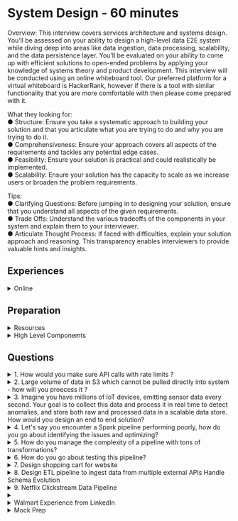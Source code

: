 # System Design - 60 minutes

Overview: This interview covers services architecture
and systems design. You’ll be assessed on your ability to
design a high-level data E2E system while diving deep
into areas like data ingestion, data processing, scalability,
and the data persistence layer. You’ll be evaluated on
your ability to come up with efficient solutions to
open-ended problems by applying your knowledge of
systems theory and product development. This interview
will be conducted using an online whiteboard tool. Our
preferred platform for a virtual whiteboard is HackerRank,
however if there is a tool with similar functionality that you are more comfortable with then please
come prepared with it.

What they looking for:\
● Structure: Ensure you take a systematic approach to building your solution and that you
articulate what you are trying to do and why you are trying to do it.\
● Comprehensiveness: Ensure your approach covers all aspects of the requirements and
tackles any potential edge cases.\
● Feasibility: Ensure your solution is practical and could realistically be implemented.\
● Scalability: Ensure your solution has the capacity to scale as we increase users or
broaden the problem requirements.

Tips:\
● Clarifying Questions: Before jumping in to designing your solution, ensure that you
understand all aspects of the given requirements.\
● Trade Offs: Understand the various tradeoffs of the components in your system and
explain them to your interviewer.\
● Articulate Thought Process: If faced with difficulties, explain your solution approach and
reasoning. This transparency enables interviewers to provide valuable hints and insights.



## Experiences

<details>
<summary> Online </summary>

- You have to track user metrics - how will you develop solution for it - real time vs batch discussion 
Prev Project discussions - data modelling - data collection - transformation - where we will write them? what metrics on real time what batch ? what frequency? - dashboard refresh - frequency 
streaming focussed than batch(Manish Kumar Youtube)

(Blind)
- For system design interview. Question was something like hosting a service then backend db design for services and analytics design for data getting logged.
- Business round was more like business use case specific if there is drop in sales. How will you figure out? What data sources to look for ? Then what will be steps.
- Managerial round was on day to day activities. What’s the architecture? How do you handle conflicts? What were initiatives? What mistakes you made? What did you learn from those?

</details>


## Preparation 

<details>
    <summary>  Resources  </summary>

1. [System Design for Data]([https://www.youtube.com/watch?v=OWeQ_gCNe4k) 
2. System design Interview by Alex - Book
3. Design Data Intensive Application - Book
4. Youtube Videos - Arpit Bhayani, Gaurav Sen 
5. [Medium (Read) - Streamimg Data Pipeline](https://medium.com/@seancoyne/data-engineering-practice-system-design-question-and-solution-streaming-ad32562ba954)


### Videos 
1. [Building a data platform with open source: A $1M+ cost-saving journey](https://www.youtube.com/watch?v=WdQ1hlK57Ys)
</details>


<details>
    <summary>  High Level Componemts </summary>


Let's say you have to Design an e-commerce platfrom related to data side

- Clarify what you are trying to make 
    - What does e-commerce means ? Nykaa, Amazon, something else?
    - Are you asking to build transactional or analytical system?
    ### Output Data
    - Understand the metric in detail? 
    - Who will be the end consumer of this data? 
        - Data Sci, SWE, Dashboard, ML team in modelling
        - talk about CAP theorem 
            - Top 10 songs - availability is imp
            - Financial - consistency is the key
    - Refresh Frequency? Daily? hourly?
    - Query Pattern ? - One big table? Snowflake or Star Schema?
    - Data Rentention ?
    ### Input Data 
    - Existing systems or services which I should be aware of ?
    - Where is the data coming from? 
    - What is the scale of data, what is anticipated scale in upcoming 6 months or a year? 
        - cluster config 
    - What is the type of data? - Structured, unstructured, semi-structured?
    ### Transformations 
    - Business Rules 
    - Most important feature which I should start with ?

<h4> Back of envelope estimations </h4>

- Scale 
    - Power of 2 
        - 1 Kb 
        - 1 Mb 
        - 1 GB
        - 1 TB
        - 1 PB

- Latency - Microservices 
    - sending data over networks - compression(Json/Protobuff) - encoding (DDIA book)
    - Compression 
    - Multi region copy latency will matter

- Availability 
    - Pipeline criticality - no downtime - 99%
    - Pipeline Uptime
    - Tier 1, Tier 2, Tier 3 - Exception, ROllback implementation 

- Calculate storage requirements 
    - Total Data volume on a daily basis if you can tell
    - no of total users 
    - DAU or MAU 
    - Always round off the number to nearest 100
    - Daily 200 GB for 1 year = 200 * 400 = 8 * 10^4 = 80000 GB = 80 TB Data 
    - How much time you want to keep the data ? Purge? cold system? 
    - no. of seconds in a day ?

<h4> High Level Design - Draw.io </h4>

- Test Cases (CICD)
    
- Input 
    - Data Format
    - Frequency 
    - Schema Evolution (API data specially)
    - PII data or normal data (Governance/Encryption)

- Business Use Case
    - Metrics to track - promotional activity - inventory ? shelf? 
    - How freq will you track ? Batch or real time? 
    - SLA (how much time will you take - 4 hours- rollback)

- Output
    - Target System 
    - Data Retention 
    - Refresh Frequency 
    - Historical Data  

**Summary**
1. Real Time Analytics 
2. Historical Analysis 
3. Scalability (Data + Processing)
4. Flexible data model

<h4> Building a solution </h4>

Incoming Data Sources 
1. API 
2. DB (SQL/ No SQL)
3. Files

- There can be a system that can pick from API and put into KAFKA or can also put directly from API to KAFKA in real time. 
- 6 hour sync in DB -> S3(Raw Layer) -> How will you pull data into S3? what will be Partitioning strategy? 
- Processing Layer -> (Medallion Architecture)
    - Metrics 1 - Near Real time (FLINK/ Spark Streaming) -> will go to Kafka -> UI (superset) or Dashboard
    - Metric 2 - incremental data (hourly or daily folder) after 6 hour sync -> Snowflake DWH (transient or permanent table / view materialised or normal) or go back to No SQL 
    - Business Usecase 
    - Data Modelling is done one time - Fact and dimension writing - distinct values in dimension - snapshot 
 
1. Why Kafka ?
2. Why SQL, No SQL?
3. Ingestion Layer - Pull Data 
4. Scheduling - Cron/ Airflow 
5. CI/CD (Gitlab/ Code coverage/ Test Cases/ Roll Back)
6. Exception Handling (on whole system, Trade off, Fault Tolerance, roll back )


### Drill Down 
1. API 
- Microservices 
- Event Driven Architecture 
- Pull/ Push Mechanisam 
- Authentication (JWT, SAML)
- Design Pattern -> LLD
- LLD (object , class interaction) how will you pull data from API or Files?
- Async Programming (very infreq, multi processing, multi threading)

2. Database (Most Focus)
- SQL, No SQL
- DB Internals 
- Volume Challenges (if volume is increasing day by day where to keep data DB or DWH)
- Optimization - Query and DB 
- Indexing/ Sharding/ Caching/ Materialized view - which column and what indexing
- ACID 
- CAP Theorem
- Constraints/ Normalization/ Denormalization
- Leader Follower Architecture 
- Connection Pull 

3. File Type 
- Parquet/ORC/CSV - which you have used why? what optimizations?
- structured vs unstructured( how will you process, schema evolution)
- Hudi, Iceberg, Delta Table 

4. S3 (80 TB per year - where should we keep? Business - how much do they need?)
- Cost Analysis 
    - Amazon - starting orders in cache - earlier year they keep in different layer 
    - Logs - Purge because volume is too much - 6 months - machine generated 
- DataLake vs Delta Lake 
- Data at Rest Encryption 
- Partitioning (File and DB)

5. Kafka 
- Backpressure 
- offset management ( where it is stored, how, how can we bring it back)
- Broker/ Producer/ Consumer 
- Kafka Connect 
- Topic and its management(why, when replication)
- Auto Commit and Linger Time 
- Exactly once record process( Failure overcome, so that it is dropped, how kafka manages this? there should be no duplication, how will you resolve this?)
- Failure Overcome 
- Replication 

6. Spark Streaming 
If you will you use Kafka , you need streaming, either you use Microservice Architecture or Flink 
- Flink vs Spark Streaming 
    - Late Data Arrival
    - Sliding window 
    - Checkpointing
    - commits
    - stateful vs stateless
    - event time - one semantics at the time of generation - when data arrived or producer system generated data and why, fault tolerance
    - Fault Tolerance  Question: You have Kafka with retention of 6 hour for logs - Failure of Spark Streaming, retention is over- now how will you ensure logs are there? will you increase retention? - linked in post suggested 3 days - but kafka cluster will be full
    - Performance optimization 
    
7. Processing layer (Not much focus here)
- Dimensional Modelling 
- Lakehouse Architecture 


8. Spark 
- on which platform will you run this ?
- data transformation
- all questions


9. Medallion Architecture
- GOLD Layer 
    - PII data (RBAC Permission) row level and column level 
    - How will you put encryption - UDF in spark - Encryption logic - how to decrypt 
    - Unity Catalog( Databricks)
    

Dimension Modelling 
- ER diagram Practice 
- Fact and Dimension Table 
- Ecommerce (user, sales, inventory)
- Ride sharing App 
- Finance Domain (credit card details) 
- Health Domain 

10. Scheduling/ Orchestration 
- Airflow 
- Internal Working 
- Type of executor 
- DAG/ TASK
- operators/ Sensor
- Custom operator 
- Xcom
- Backfill 
- Pools
- Automation/ Microservices

11. Docker & Kubernetes 


Not Required
- Login management 
- CDN 
- Tokenisation 
- Maps 
- Ride Sharing on Data Side not on Application Side 

</details>


## Questions 

<details>
<summary> 1. How would you make sure API calls with rate limits ? </summary>

</details>

<details>
<summary>2. Large volume of data in S3 which cannot be pulled directly into system - how will you proecess it ? </summary>

</details>


<details>
<summary> 3. Imagine you have millions of IoT devices, emitting sensor data every second. Your goal is to collect this data and process it in real time to detect anomalies, and store both raw and processed data in a scalable data store. How would you design an end to end solution? </summary>

Questions that can be asked [5min - 10 min]

1. Main goal anomaly detection or other analytics needs (predictive maintenance, user behaviour analyis?)
2. Is data structured, semi-structured or unstructured?
3. Data comes in at constant rate or are there spikes in data ? 
4. Need to implement data encryption at rest or in transit?
5. Are there any specific compliance or regulatory requirements for storing sensor data, such as GDPR, HIPPA ?
6. How many devices do you expect initially, how quickly will that number grow? 

</details> <!-- Question 3. -->

<details>
<summary> 4. Let's say you encounter a Spark pipeline performing poorly, how do you go about identifying the issues and optimizing?</summary>

- Step 1: Understand the Symptoms
    Start by identifying the exact issue:
    1. Is the job slow overall or just certain stages?
    2. Is it failing or just taking too long?
    3. Is it CPU-bound, memory-bound, or I/O-bound?

    You can use:
    1. Spark UI (local or in your cluster manager like YARN/EMR/Databricks)
    2. Logs (driver and executor logs)
    3. Metrics dashboards (e.g., Ganglia, CloudWatch, Prometheus)

- Step 2: Profile the Spark Job
    Inspect the Spark UI:
    1. Stages & Tasks: Look for skewed stages, long-running tasks, or failed ones.
    2. Shuffle & Spill: Excessive shuffle and disk spill are red flags.
    3. Job DAG: Check if it's too complex or has unnecessary stages.
    4. Task Distribution: Are all cores utilized? Are some executors idle?

- Step 3: Review the Code and Transformations
    Look for:
    1. Wide transformations like groupBy, join, distinct, repartition — these trigger shuffles.
    2. UDFs — especially Python UDFs in PySpark — which are black-boxes to Spark.
    3. Collect or broadcast misuse.
    4. Unnecessary caching or missing persistence.

- Step 4: Check Data Issues
    1. Data Skew: One or a few keys have too much data (e.g., one country has 90% of rows). Fix via:
    - Salting the key
    - Aggregating before joining
    2. Small files: Can lead to too many tasks. Coalesce or compact beforehand.
    3. Data size: Check partition sizes — aim for 100–200MB per partition.

- Step 5: Tune Spark Configurations
    1. Memory Usage:
    - By default split, execution (for computation) and storage (for caching data)
    - Increase executor memory or storage fraction `(spark.executor.memory, spark.memory.storageFraction)`
    - Also, check spark.executor.memory to set the memory per executor—make sure it fits within your cluster’s node capacity.
    2. Parallelism:
        - Set `spark.sql.shuffle.partitions` appropriately (not default 200 for big data) based on your data size and cluster resources.
        - Tune `spark.default.parallelism`
        - 2-4 tasks per CPU core
        - How many cores are available in your cluster?
    3. Executor and Driver Settings: 
        - Set spark.executor.cores and spark.executor.instances to control how many executors run and how many cores each uses.
        For example, if a node has 16 cores, you might set 5 cores per executor to leave room for OS and other processes.
        - The driver (spark.driver.memory) also needs enough memory, especially for collecting results or running heavy operations.
    3. Garbage Collection: Long GC pauses can kill performance.
    4. Broadcast joins:
    If one side of a join is small (<10MB), enable broadcast joins
    Manually broadcast if Spark doesn’t auto-detect

Step 6: Infrastructure Considerations
Are your executors under-provisioned?
Is auto-scaling working effectively?
Are disk or network IO bottlenecks showing up in metrics?

- Step 7: Iterate & Test
    - After each change, re-run and compare:
        1. Job duration
        2. Shuffle size
        3. Stage/task run times
        4. Executor utilization

</details> <!-- Question 4. -->

<details>
<summary> 5. How do you manage the complexity of a pipeline with tons of transformations? </summary>
</details> <!-- Question 5. -->

<details>
<summary> 6. How do you go about testing this pipeline? </summary>
</details> <!-- Question 6. -->


<details>
<summary> 7. Design shopping cart for website </summary>

1. What is the user count ? 500 K 
2. Active user count ? 100K
    - system needs to be scalable 
3. Traffic spikes in the year or month? 
4. Stateless or stateful (state is maintained on refresh) - cart should be stateful 
5. Region (US, Europe, APAC) for data governance 
6. On prem, on cloud 

### Design 
 
- Load balancer for spikes 
- AutoScaling for compute 

- caching mechanism 
    1. Redis caching, a database with large cache, super performant 
        - Cons manage an extra component and cost
- VPC router - will route to the right region 

Data Pipeline for 
1. Data Source 
2. Batch or Live 
3. Frequency ? 
4. Data Size 
   - 450 GB /month 
5. Already have an system in place? you need to move to cloud from spark
6. Data customers? 
    - BI users
    - DS (ML model)
    - Operational User 

Design 
1. Landing Area - S3 - all data comes here
2. Spark based processing system in AWS? 
3. Store in S3 again 
4. Snowflake - serverless for SQL part 
5. Notebooks for ML people 
6. Orchestration - Airflow 

</details>  <!-- Question 7. -->

<details>
<summary> 8. Design ETL pipeline to ingest data from multiple external APIs 
Handle Schema Evolution </summary>

Airflow @daily vs @once triggered 
Slow sql to optimize
failure handling, retry logic , partitioning 
how will you handle large file in GBs
asked to find top 10 user by event frequency - constraint was optimized for memory
what if streaming data type change mid way
generator functions 

System Design 
Real time Data Pipeline for click stream events 
Ensure fault toleranc 
where deduplication logic 
store 1 billion records 
z ordering 

Behaviour 
- You take full ownership of failing project 
- What do you if deadline is missed because of your code 

</details>

<details>
<summary> 9. Netflix Clickstream Data Pipeline</summary>

[Design Data pipeline for Netflix metrics monitoring for click stream or playback data](https://www.youtube.com/watch?v=53tcAZ6Qda8)

### Product Metrics

#### Questions 
1. What metrics are you looking for? You have to define
    - User engagement from click stream 
        - User churn - if they are not visiting, what is their interest
        - Path Analysis - navigation path customer is taking 
          - set a target that they will click on the promotion 
          - what is blocking them? is it too long mey be 7-8 clicks?
        - Behavior Profiling - 
    - Playback
        - trending series
        - when they click on pause? because most people binge watch if it is interesting 
        - time it take for a user to watch 1 hour show may be they are taking 3 hours, can use this for recommendation
2. Keep the solution Generic - do you want to use some specific technologies?

### Pipeline Design 

1. Data Capture 
2. Streaming/Batch 
3. Processing 
4. Storage 
5. Analytics

6. Metrics 
   - Number of subscribers = 200M 
   - 50% Active Daily = 100 M
   - 1 day = 100k seconds
   - 1 day = 100M/100k = 1000 users/sec , cannot assume for every sec 
   - 80% traffic-20 of time rule = 100M users/20K sec = 5000 users/sec
   - user generate 10 events per sec = 50K events per sec - this can be more than this when a popular series come in - traffic spikes 

- Geographical distribution is something we should take into account for Netflix's scale -> Cloud front distribution

- Push and pull models 
    - Push - agents running on server - quickly overwelhm your infra - you don't have to pull
    - Pull - You decide when you want to poll for more data, your insights might be lost sometimes if you are polling late - timing is critical for some promotions

- API Gateway - where servers can push data to 
- Lambda -> you can collect and preprocess data 
- Kakfa -> has buffer, if consumer is not online it can pick up - can store data for max 7 days
- Spark -> distributed computing platform - spark streaming module which can plug into Kafka to extract data - works in microbatches not sub sec latency 
- Flink -> real time distributed computing platform - milli second latency
- DataLake Why? 
    - Store in ObjectStore 
    - Raw Layer 
    - Processed 
    - Need data stored over time - for analytics 
    - in S3 you can run queries directly using Athena, straightway 
    - After Flink you can put in NO SQL DB like Dyanamo DB - no schema - fast read/writes 
    - If you use Relational DB for storing it will be the bottleneck - pipeline will be as fast as DB 

1. What is the difference between row based file format & columnar file format? And why columnar-based file formats such as parquet or orc are favoured for analytics?
    - Row-Based File Formats store data in a sequential, row-by-row manner. Think of it like a spreadsheet where each row represents a complete record, and all the values for that record (across all columns) are stored together. Examples include CSV, JSON, and traditional relational database storage formats. When you read data from a row-based format, you typically access all the columns for a given row at once, even if you only need a subset of the data.

    - Columnar File Formats, on the other hand, store data by column rather than by row. Each column's data is stored together, separate from the other columns. Formats like Apache Parquet and ORC (Optimized Row Columnar). When you read from a columnar format, you can efficiently access just the specific columns you need without loading the entire dataset into memory.

    - Key Differences
        1. `Storage Organization`: Row-based formats keep all data for a single record together, while columnar formats group data by column, allowing for more efficient access to specific fields across many records.
        2. `Read Efficiency`: In row-based formats, querying a single column often means scanning through entire rows, loading unnecessary data. Columnar formats let you read only the columns you're interested in, which is much faster for analytical queries.
        3. `Compression`: Columnar formats often achieve better compression because data within a `single column tends to be more similar (e.g., a column of dates or numbers)` compared to `mixed data types in a row`. This reduces storage size and speeds up data transfer.
        4. `Write Performance`: `Row-based formats are generally better for write-heavy workloads` (like transactional systems) because `appending a new record is straightforward`. Columnar formats can be `slower for writes since data needs to be organized by column`.
    
    - Why Columnar Formats Like Parquet and ORC Are Favored for Analytics
        which often involve aggregating or analyzing specific columns across large datasets (think data warehouses or big data processing). Here's why they shine in this context:

        1. Selective Column Access: target only a subset of columns (e.g., summing sales figures or filtering by date). Columnar formats allow systems to read just the relevant columns, skipping irrelevant data, which drastically reduces I/O and speeds up query execution.
        2. Better Compression and Encoding: Since columnar data is more homogeneous, it compresses better using techniques like run-length encoding or dictionary encoding. For example, Parquet and ORC can store repeated values efficiently, saving space and improving read performance.
        3. Partitioning and Predicate Pushdown: Formats like Parquet support metadata and partitioning, enabling query engines (like Apache Spark or Hive) to skip entire chunks of data that don't match query conditions. This means less data is scanned, further boosting performance.
        4. Scalability for Big Data: In distributed systems, columnar formats work well with parallel processing frameworks. They allow tasks to be split by column or data block, making it easier to handle massive datasets efficiently.
       
        In contrast, `row-based formats are more suited for transactional systems (OLTP) where entire records are frequently inserted, updated, or retrieved as a whole`.

2. Different compression techniques such as snappy, biz2 and LZO. And which one to choose?
    Compression techniques are used to reduce the size of data, which helps save storage space and can speed up data transfer or processing, especially in big data environments. Each method has trade-offs in terms of `compression ratio (how much it reduces size)`, `speed of compression/decompression`, and `computational overhead`.
    1. Snappy:
        - Snappy is a compression library developed by Google, designed for high-speed compression and decompression with a `focus on low latency`. It `prioritizes speed `over achieving the smallest possible file size.
        - Compression Ratio: Moderate. It doesn't compress data as tightly as some other algorithms, but it still reduces size significantly for many data types.
        - Speed: Very fast for both compression and decompression, making it ideal for real-time or near-real-time applications.
        - Use Case: Often used in big data frameworks like Apache Hadoop, Spark, and Kafka, where quick compression/decompression is critical during data processing or streaming.
        - CPU Usage: Relatively low, as it avoids complex algorithms to maintain speed.`
    2. Bzip2:
        Bzip2 is a compression algorithm that uses the Burrows-Wheeler transform and Huffman coding to achieve high compression ratios. It’s `more focused on minimizing file size` than on speed.
        - Compression Ratio: High. It typically produces smaller files compared to Snappy or LZO, especially for text-heavy data.
        - Speed: Slower for both compression and decompression compared to Snappy or LZO. 
        - Use Case: Suitable for scenarios where storage space is a primary concern and speed is less critical, such as archiving data or compressing files for long-term storage.
        - CPU Usage: Higher than Snappy or LZO due to its complex algorithm, which can be a bottleneck in resource-constrained environments.
    3. LZO (Lempel-Ziv-Oberhumer):
        - LZO is a lightweight compression algorithm focused on speed, similar to Snappy, but with a slightly different balance between compression ratio and performance.
        - Compression Ratio: Moderate, often comparable to Snappy, though it can vary depending on the data type. It’s generally not as tight as Bzip2.
        - Speed: Very fast decompression, often faster than Snappy, but compression speed can be slightly slower than Snappy in some cases.
        - Use Case: Commonly used in real-time systems or embedded environments `where decompression speed is critical`, such as in file systems (e.g., SquashFS) or data transfer protocols.
        - CPU Usage: Low to moderate, designed to be lightweight and efficient even on less powerful hardware.
        
        Which One to Choose?
        - Choose Snappy if you’re working in a big data or analytics environment (e.g., with Hadoop, Spark, or Kafka) where speed is critical, and you’re dealing with frequent read/write operations. Snappy is often the default choice for columnar file formats like Parquet or ORC in these systems because it balances speed and compression well for intermediate data processing. It’s ideal when you need low latency and can afford slightly larger file sizes.
        - Choose Bzip2 if your `primary goal is to minimize storage space` and you’re not constrained by time or CPU resources. 
        - Choose LZO if you need extremely fast decompression and are working in a system where read performance is more important than write performance.
    
    - Additional Considerations
        1. Data Type: The effectiveness of each algorithm can depend on the nature of your data. For example, Bzip2 excels with text data due to its ability to exploit patterns, while Snappy and LZO are more general-purpose.
        2. Framework Compatibility: If you’re using tools like Apache Spark or Hadoop, check their default or recommended compression codecs. Snappy is widely supported and often the default in these ecosystems for a reason.
        3. Splittability: In distributed systems, ensure the compression method supports splitting compressed files for parallel processing. Snappy and LZO are typically splittable when used with formats like Parquet, while Bzip2 is splittable by design but slower, which might negate the benefit.

</details>

<details>
<summary> </summary>

- Videos Watched  
   1. https://www.youtube.com/watch?v=NZ_-2RB-NU0
   2. https://www.youtube.com/watch?v=w8xWTIFU4C8 (Some parts were misleading)
   3. https://www.youtube.com/watch?v=wUZFNemJVho


1. Ingestion 
- Analytics Service (Managed service like Amplitude or Posthog)
    - time series log of page views or user data  - appended to historical data 
    - cloud based - cannot directly connect with our inhouse services like Queue 
- Database 
    - point in time data for state of our application - can be changes 
    - Batch Job - pulls from DB, transform it and put into our Storage Layer 
2. Transformation 
    - ETL is the batch job 
    - if huge data in DB -> batch job might take lot of time -> scale horizontally -> use spark (distributed processing engine)-> deploys work to multiple clusters
    - remember batch pipeline will run run multiple times - everyday 
    ### Batch Ingestion Strategies 
    1. Full Database Load with Timestamping

        Load the entire database into the data lake on a regular schedule, such as daily, and tagging each load with a timestamp. This approach ensures that you maintain a complete historical record of the data at different points in time.

    - Advantages: It allows for historical analysis since every state of the database is preserved. If you need to analyze trends or changes over time, this method provides all the necessary data snapshots.
    - Disadvantages: The major downside is redundancy. You're storing unchanged data repeatedly, which increases storage costs and puts a heavy load on the ETL (Extract, Transform, Load) pipeline due to processing the full dataset each time.
    - Best Use Case: historical data integrity is critical, and storage costs or processing times are not primary concerns, such as in `regulatory compliance or long-term trend analysis`.
    2. Full Database Reload with Overwrite
        
        In this approach, you drop the existing table in the data lake and reload the entire current state of the database each time the batch job runs. Data lake always reflects the latest snapshot of the database without retaining historical data.

    - Advantages: It minimizes storage costs, The data lake remains a mirror of the current database state, which can be simpler to manage.
    - Disadvantages: You lose historical data, Additionally, the ETL pipeline still processes the entire dataset each time, leading to high processing overhead.
    - Best Use Case: where only the current state matters, and historical data is irrelevant or stored elsewhere, such as in operational reporting systems focused on real-time data.
    3. Incremental Load with Updated-At Tracking

        Loading only the data that has changed since the last batch job, typically by tracking an "updated_at" field in the database. Only records updated within a specific time frame (e.g., the last day or two) are ingested into the data lake, using an upsert operation (update if exists, insert if new).

    - Advantages: It significantly reduces the amount of data processed by the ETL pipeline, improving speed and reducing costs. This method is more efficient for large datasets where only a small portion changes frequently.
    - Disadvantages: It introduces complexity in ensuring data consistency. If the "updated_at" field isn't maintained correctly (e.g., due to manual edits), the data lake and database can become out of sync. Additionally, job failures might result in missing data for certain time periods.
    - Best Use Case: systems with frequent updates where efficiency is key, and the database schema supports reliable timestamp tracking, such as in transactional systems with regular data modifications.

    4. Incremental Load with Ingestion Tracking
    
        Building on the incremental load, this method adds an "ingested_at" field alongside "updated_at" to track when data was last ingested into the data lake. Data is only ingested if it was updated after the last ingestion, ensuring no gaps in data due to job failures, as on job failure we will not update the ingestion time.

    - Advantages: This approach mitigates the risk of data gaps caused by job failures by providing a clear record of ingestion times. It enhances the reliability of incremental loads.
    - Disadvantages: It still faces challenges with manual data changes that don't update timestamps correctly. It also requires transactional integrity to ensure the "ingested_at" field is only updated when data is successfully ingested, adding complexity to the ETL process.
    - Best Use Case: Ideal for mission-critical systems where data completeness is essential, and job reliability might be a concern, such as in financial or customer data warehousing.
    
    Implementation Considerations
    To implement these batch pipeline strategies effectively, consider the following tools and practices along with some additional recommendations:

    - ETL Frameworks: Use distributed processing frameworks like Apache Spark to handle large-scale data ingestion and transformation. Spark can parallelize tasks across multiple nodes, significantly reducing processing time for full or incremental loads.
    - Scheduling and Orchestration: Employ tools like Apache Airflow to schedule and monitor batch jobs. Airflow allows you to define dependencies between tasks (e.g., ensuring ingestion completes before transformation) and provides visibility into job success or failure.
    - Data Lake Storage: Opt for scalable storage solutions like AWS S3 or Hadoop Distributed File System (HDFS) for your data lake. These systems are optimized for storing vast amounts of unstructured data and integrate well with processing frameworks like Spark.
    - Latency and Scalability: Address latency concerns by scaling horizontally with Spark clusters. `For incremental strategies, ensure your database indexing supports quick queries on "updated_at" or "ingested_at" fields to minimize extraction time`.
    - Error Handling and Monitoring: Implement robust error handling in your ETL pipelines to manage job failures, especially for incremental loads with ingestion tracking. Use transactions to ensure data consistency, and set up alerts in Airflow for failed jobs.
    ### Writing to a Queue 
    - Writing data to a queue facilitates real-time or near-real-time data ingestion into a data lake, bypassing the delays of batch processing.
    - Within your application, whenever data is written to the database, simultaneously write the same data or a relevant event to a queue.
    - The queue acts as a buffer between data sources (like databases or third-party services) and the data lake, allowing for asynchronous processing and reducing direct load on source systems.
    - Analytics Service -> webhook handler(API) -> Queue -> Flink (process data from a queue) -> Data Lake
    - Handling Third-Party Services: For external sources like cloud-based analytics services (e.g., Amplitude), use webhooks to bridge the gap. Set up an HTTP server to receive data from the service and write it to the queue.
    - Alternatively, use a cloud-based queue (e.g., Amazon Kinesis Data Streams) that the Analytics service can directly access, eliminating the need for a middleman.
    - Ensure the queue system is reliable and can handle high throughput to avoid data loss or bottlenecks. If using a cloud-based queue, verify security and access controls. Dual-writing to the queue and database requires transactional consistency to prevent discrepancies.
3. Storage Layer for DS 
    - HDFS, S3
4. Snowflake is a cloud-based data warehouse solution that integrates data storage (data    lake) and distributed processing capabilities.
    - Snowflake can connect directly to queues (e.g., cloud-based queues) and ingest data without additional middleware.   
    - Many analytics services have built-in integrations with Snowflake, allowing direct data writes to the Snowflake instance, eliminates the need for queues or webhook handlers for external data sources.
    - Snowflake internally incorporates concepts similar to traditional tools (e.g., distributed processing, data lake storage), providing a managed version of these 
    functionalities.
    - Using Snowflake may involve trade-offs such as vendor lock-in and costs associated with a SaaS solution. 


| **Aspect**                  | **Apache Kafka**                                                                 | **Traditional Messaging Queues (e.g., RabbitMQ, SQS)**                          |
|-----------------------------|---------------------------------------------------------------------------------|--------------------------------------------------------------------------------|
| **Data Persistence**        | Stores data as logs in topics for a set retention period; supports replay.      | Messages are transient, often deleted after consumption; limited replay.       |
| **Consumption Pattern**       | Pub-sub model; where producers publish messages to topics, and multiple consumers or consumer groups can subscribe to those topics. One message can be accessed by many consumers - useful where multiple systems analyze the same data.   | Point-to-point or limited pub-sub; typically one consumer per message, with message often removed after delivery.        |
| **Message Routing** | Kafka is organised into mutiple queues each queue can have topics and partitions. Producer decides which queue the data goes to; Less overhead on Kafka cluster, hence high throughput;    | Uses Exchange which take in all messages and route them to queues, it can also route one msg to mutiple queues to replicate fan out.  |
| **Scalability/Throughput**  | Handles millions of messages/sec; partitions for distributed processing.        | Scalable but optimized for lower-latency, smaller-scale message passing.        |
| **Use in Data Warehousing** | Ideal for streaming ingestion into data lakes; supports real-time pipelines.    | Better for task queuing or event notifications; less suited for core pipelines. |
| **Durability/Fault Tolerance** | High durability with data replication across brokers; robust recovery.         | Durable with acknowledgments, but less focus on long-term data retention.      |
| **Complexity/Management**   | More complex; requires distributed cluster setup (brokers, ZooKeeper).          | Simpler for small-scale use; less overhead for basic message passing.           |
| **Acknowledment**   | Has offset; Kafka logs an offset of how many messages a consumer has; whenever a consumer needs more data it reads from that offset from the queue, when it is done it commits the offset back to let Kafka know that it successfully processed that data; great with batches of data with small events. Note: Kafka doesn't "send" messages actively to consumers; instead, consumers pull messages from topics at their own pace. |  Has ACK - sent ACK to Queue - send data to another consumer if ACK is not received   - good for long running tasks that need ACK|



Non-Functional 
1. Low Latency loading 
2. Handle Scale of data 

</details >

<details> 
<summary> Walmart Experience from LinkedIn </summary> 

1. Round 1: SQL
    - Write a query to find users who placed orders in 3 consecutive months.
    ```sql 
    WITH cust_month AS (
    SELECT 
        consumer_id, 
        EXTRACT('month' FROM order_date) AS month_ordered_in, -- extract from keyword
        EXTRACT('year' FROM order_date) AS year_ordered_in -- year is also imp 
    FROM orders 
    GROUP BY consumer_id, EXTRACT('month' FROM order_date), EXTRACT('year' FROM order_date)
    ),
    month_sequence AS (
        SELECT 
            consumer_id,
            month_ordered_in,
            year_ordered_in,
            LEAD(month_ordered_in, 1) OVER (PARTITION BY consumer_id ORDER BY year_ordered_in, month_ordered_in) AS next_month, -- order by both month and year 
            LEAD(year_ordered_in, 1) OVER (PARTITION BY consumer_id ORDER BY year_ordered_in, month_ordered_in) AS next_year, -- lead syntax
            LEAD(month_ordered_in, 2) OVER (PARTITION BY consumer_id ORDER BY year_ordered_in, month_ordered_in) AS next_next_month,
            LEAD(year_ordered_in, 2) OVER (PARTITION BY consumer_id ORDER BY year_ordered_in, month_ordered_in) AS next_next_year
        FROM cust_month
    )
    SELECT DISTINCT consumer_id
    FROM month_sequence
    WHERE 
        month_ordered_in IS NOT NULL
        AND next_month IS NOT NULL
        AND next_next_month IS NOT NULL
        AND (
            (month_ordered_in + 1 = next_month AND year_ordered_in = next_year)
            OR (month_ordered_in = 12 AND next_month = 1 AND year_ordered_in + 1 = next_year)
        ) -- these conditions are also imp 
        AND (
            (next_month + 1 = next_next_month AND next_year = next_next_year)
            OR (next_month = 12 AND next_next_month = 1 AND next_year + 1 = next_next_year) -- year change conditions
        );

    --- optimised version 

    WITH cust_month AS (
    SELECT DISTINCT 
        consumer_id, 
        DATE_TRUNC('month', order_date) AS month_start
    FROM orders
    ),
    month_sequence AS (
        SELECT 
            consumer_id,
            month_start,
            LEAD(month_start, 1) OVER (PARTITION BY consumer_id ORDER BY month_start) AS next_month,
            LEAD(month_start, 2) OVER (PARTITION BY consumer_id ORDER BY month_start) AS next_next_month
        FROM cust_month
    )
    SELECT DISTINCT consumer_id
    FROM month_sequence
    WHERE next_month = month_start + INTERVAL '1 month'
    AND next_next_month = month_start + INTERVAL '2 months';
    ```

    - Top 3 products per category by revenue — in a single SQL query.
    ```sql 
    WITH product_cat_revenue AS (
    SELECT 
        p.category,
        p.product_id,
        SUM(r.revenue) AS tot_revenue
    FROM product p
    INNER JOIN revenue r ON p.product_id = r.product_id
    WHERE r.order_date > '2024-12-31' -- considering last year orders
    GROUP BY p.category, p.product_id
    )
    SELECT 
        category,
        product_id,
        tot_revenue
    FROM (
        SELECT 
            category,
            product_id,
            tot_revenue,
            DENSE_RANK() OVER (PARTITION BY category ORDER BY tot_revenue DESC) AS rank
        FROM product_cat_revenue
    ) AS ranked_products
    WHERE rank <= 3
    ORDER BY category, tot_revenue DESC; -- remember order by 

    --- optimised version
    WITH product_revenue AS (
    SELECT 
        p.product_id,
        p.product_name,
        c.category_name,
        SUM(o.quantity * o.unit_price) AS total_revenue, -- revenue can be different
        ROW_NUMBER() OVER (PARTITION BY c.category_name ORDER BY SUM(o.quantity * o.unit_price) DESC) AS revenue_rank
    FROM products p
    JOIN categories c ON p.category_id = c.category_id
    JOIN order_details o ON p.product_id = o.product_id
    GROUP BY p.product_id, p.product_name, c.category_name
    )
    SELECT 
        category_name,
        product_name,
        total_revenue
    FROM product_revenue
    WHERE revenue_rank <= 3
    ORDER BY category_name, total_revenue DESC;
    ```

    - Why is NOT IN dangerous with NULLs?
        - Related to how SQL handles three-valued logic (true, false, and unknown) in comparisons.
        - SQL filters out rows where the WHERE condition evaluates to UNKNOWN, just as it does for FALSE. So, if a NOT IN condition involves a NULL in the list, the entire condition often evaluates to UNKNOWN, and no rows matches.
        - No rows are returned! Why? Because the NOT IN condition expands to:
            `dept_id <> 10 AND dept_id <> NULL AND dept_id <> 40` -- AND 
        - Use NOT EXISTS: This operator handles NULLs more safely because it evaluates existence rather than direct value comparisons.
        - Filter Out NULLs in the Subquery: Explicitly exclude NULLs from the NOT IN list.

2. Round 2: Data Pipeline Design

    - How would you build a data pipeline for 1 billion daily transactions, across 5 countries, with different formats and latency requirements?
        - 10 e^9 daily records 
        - 24*60*60 = 86400 records ~ 10^5
        - 10^9 / 10^5 = 10^4 records/sec  = 11,574 
    
    These transactions come from
    -  5 countries, 
    - implying different data formats (e.g., JSON, CSV, or proprietary schemas), 
    - regulatory requirements (like GDPR or local data residency laws),
    - and latency needs (some use cases might need real-time processing, others can handle batch).

    - scalable 
    - fault-tolerant
    - CAP - what is imp consistency or availability - consistency 
    
    1. Ingestion Layer
        - Apache Kafka, cloud-native message queue like AWS SQS, Google Pub/Sub,
        - Design: Deploy regional Kafka clusters (or equivalent) in each country to handle local data ingestion, ensuring low-latency writes and compliance with data residency laws. Each cluster can accept data in native formats via lightweight connectors or APIs.
        - Consideration: Implement schema validation at ingestion to catch malformed data early. Use a schema registry (like Confluent Schema Registry) to manage format diversity.
            - How do we handle for schema changes ? 

    2.  Buffering and Queuing
       - Given the volume and varying latency requirements, a buffering layer helps decouple ingestion from processing.

        - Tools: Kafka topics (partitioned by country or transaction type) or cloud queues can act as buffers.
        - Design: Partition data based on latency needs—real-time transactions go to a high-priority topic, while batch transactions can sit in a lower-priority queue. This ensures critical data isn’t delayed by bulk processing.
        - Consideration: Set retention policies (e.g., 7 days) to handle reprocessing or failures without losing data.

    3. Processing Layer
        - This is where data is transformed, enriched, and routed based on requirements.
        
        - Tools: Use a stream processing framework like Apache Flink or Spark Streaming for real-time needs, and Apache Spark or batch jobs for delayed processing.
        - Design: Split processing into two pipelines—real-time (sub-second latency) and batch (hourly or daily). For real-time, Flink can handle transformations (e.g., format normalization, currency conversion) and route data to downstream systems. For batch, Spark jobs can aggregate data for reporting or analytics.
            - How can we do batch in Flink ?
            - How does spark connect to topics? 
        - Consideration: Deploy processing clusters in a central cloud region (or multi-region if latency is critical) with auto-scaling to handle spikes. Use container orchestration like Kubernetes for resource management.
            - Processing Cluster?
            - Kubernetes 

    ### Deep Dives
    #### 1. Kafka Topics and Partitions Strategy
    Given the scale (roughly 11,574 transactions per second on average) and the need to handle data from 5 countries with different formats and latency requirements, the topic and partition design needs to balance scalability, data isolation, and processing efficiency.

    Topic Structure
    I’d propose creating topics based on a combination of geographic region (country) and latency requirements. This ensures data locality for compliance and optimizes for different processing needs. Here’s the breakdown:

    1. Real-Time Topics: For transactions requiring sub-second latency (e.g., fraud detection or payment processing).
        Format: transactions-realtime-<country_code>
        Examples: transactions-realtime-US, transactions-realtime-UK, transactions-realtime-JP, etc. (one per country, so 5 topics).
    2. Batch Topics: For transactions that can be processed in hourly or daily batches (e.g., reporting or analytics).
        Format: transactions-batch-<country_code>
        Examples: transactions-batch-US, transactions-batch-UK, etc. (again, 5 topics).
    3. Error/Dead Letter Topics: For handling failed or malformed transactions that need reprocessing or manual intervention.
        Format: transactions-dlq-<country_code>
        Examples: transactions-dlq-US, etc. (5 topics).
    This results in 15 topics total (5 countries × 3 types). Separating by country ensures compliance with data residency laws (e.g., keeping EU data in EU regions for GDPR) and simplifies downstream processing by isolating data streams. Separating by latency type (real-time vs. batch) allows consumers to prioritize critical workloads.
    
    #### Partitioning Strategy
    Partitions in Kafka determine parallelism and throughput. With 1 billion transactions daily, we need enough partitions to handle the load and ensure even distribution.

    1. Transaction Volume Calculation: 1 billion transactions/day = ~11,574 transactions/second. Assuming peak load is 2-3x average (common for transactional systems), we’re looking at ~35,000 transactions/second at peak.
    2. Throughput per Partition: Kafka can handle ~10,000 messages/second per partition on modern hardware with proper tuning (based on typical benchmarks). To be conservative and account for spikes, let’s target ~5,000 messages/second per partition.
    3. Partition Count per Topic: At peak load of 35,000 transactions/second, 
        we’d need `~7 (35000/5000) partitions per topic` if the load was evenly split across all countries and topics. 
    - However, load distribution likely varies by country (e.g., higher transaction volume in larger markets like the US). So, I’d propose:
        1. Real-Time Topics: 10 partitions per country for transactions-realtime-<country_code> (50 partitions total across 5 countries).
        2. Batch Topics: 5 partitions per country for transactions-batch-<country_code> (25 partitions total), since batch processing can handle bursts over time.
        3. Dead Letter Topics: 2 partitions per country for transactions-dlq-<country_code> (10 partitions total), as error rates should be low.
    - Total Partitions: 50 (real-time) + 25 (batch) + 10 (DLQ) = 85 partitions across all topics.
    - Partitioning data by a key (e.g., transaction ID or customer ID) ensures even distribution and maintains order for related transactions within a partition. 
    - For country-specific topics, the key can be a composite of country code and transaction ID to guarantee data stays within the correct topic and partition.

    #### Retention and Segmentation    
    - Retention Period: 
        - Set a retention period of 7 days for real-time and batch topics to allow reprocessing in case of failures. 
        - For DLQ topics, extend to 14 days to give more time for manual intervention.
    - Log Segment Size: Configure segment size to roll over at 1GB or 1 hour (whichever comes first) to keep segments manageable for high-throughput topics.
        
    ### Kafka Cluster Configuration
    
    1. Cluster Topology
    - Regional Clusters:
         Deploy one Kafka cluster per country (5 clusters total) to comply with data residency requirements and minimize latency for local producers (transaction sources). Each cluster handles data for its respective country.
    - Cross-Region Replication (Optional): 
        If compliance allows and centralized processing is needed, use Kafka’s MirrorMaker 2 or Confluent Replicator to mirror data to a central cluster for global analytics. Otherwise, keep data siloed per region.
    
    2. Brokers per Cluster: 
        - Start with 3-5 brokers per cluster for fault tolerance and load distribution. 
        - With 85 total partitions, even a 3-broker setup can handle the load (Kafka spreads partitions across brokers). Scale up brokers if monitoring shows bottlenecks.
    3. Replication Factor: 
        Set replication factor to 3 for high availability. This ensures data isn’t lost if a broker fails, though it increases storage overhead. With 3-5 brokers, a replication factor of 3 is sustainable.
    4. Hardware and Resource Configuration
        Broker Specs: Use high-performance VMs or instances with at least 16 CPU cores, 64GB RAM, and SSD storage (e.g., AWS m5.4xlarge or equivalent).
        Kafka is I/O and memory-intensive, so prioritize fast disks and sufficient memory for caching.
    5. Storage: 
        - Allocate ~10TB per broker initially, assuming 1 billion transactions/day at ~1KB per transaction (1TB/day raw data) with a 7-day retention and replication factor of 3. Adjust based on actual message size and compression.
    6. Network: 
        Ensure high-bandwidth, low-latency network between brokers (e.g., within the same cloud region or availability zone). Use private subnets for security.
    
    #### Key Configuration Parameters
    Here are some critical Kafka configurations to tune for this workload (set in server.properties or equivalent):

    1. num.partitions: Default to 10 for new topics, though we’ve predefined partitions above.
    2. default.replication.factor: Set to 3 for durability.
    3. min.insync.replicas: Set to 2 to ensure writes are confirmed by at least 2 replicas, balancing availability and consistency.
    4. message.max.bytes: Set to 1MB (or higher if transactions are larger) to accommodate bigger messages.
    5. compression.type: Enable gzip or snappy on producers and brokers to reduce storage and network overhead (snappy is faster, gzip is more compact).
    6. log.retention.hours: Set to 168 (7 days) for real-time/batch, 336 (14 days) for DLQ.
    7. log.segment.bytes: Set to 1GB (1073741824 bytes) for manageable segment sizes.
    8. num.io.threads and num.network.threads: Increase to 16 and 8 respectively (or higher based on CPU cores) to handle high throughput.
    9. socket.send.buffer.bytes and socket.receive.buffer.bytes: Set to 1MB (1048576) for better network performance.
    
    #### Producer and Consumer Tuning
    1. Producers: 
        - Configure producers with linger.ms=5 to batch messages for efficiency, and acks=all for durability (wait for all replicas to confirm). 
        - Use async sending to handle high throughput.
    2. Consumers: 
        - Set fetch.max.bytes to 50MB and max.partition.fetch.bytes to 5MB to control data pulled per request. Use consumer groups for parallel processing across partitions (e.g., one group per downstream application like Flink or Spark).
    3. Monitoring and Security
        - Monitoring: Integrate with Prometheus and Grafana to track metrics like throughput, latency, partition lag, and broker health. Set alerts for high consumer lag or broker downtime.
    4. Security: 
        Enable TLS for data in transit between producers, brokers, and consumers. Use SASL/SCRAM for authentication if clients are external. Restrict access via VPCs or firewall rules to trusted IPs.
    5. ZooKeeper: 
        Use a dedicated ZooKeeper ensemble (3-5 nodes) per Kafka cluster for metadata management. Ensure ZooKeeper is on separate VMs for isolation.
    6. Scalability and Fault Tolerance
        - Scaling: Monitor partition lag and broker CPU/disk usage. Add partitions or brokers dynamically if throughput exceeds capacity (Kafka supports partition reassignment, though it’s resource-intensive). Use cloud auto-scaling groups for broker VMs if possible.
        - Fault Tolerance: With a replication factor of 3 and min.insync.replicas=2, the cluster can tolerate 1-2 broker failures per cluster without data loss. Spread brokers across availability zones for resilience.


They wanted:

Tech stack choices (I said Kafka + Spark + Delta Lake on S3)

 How I’d handle schema drift

 Monitoring & alerting

 Retry logic and recovery if S3 is down

 Regional latency tradeoffs

They weren’t looking for textbook answers.

 They wanted why — not just what
 </details >

 <details>
 <summary> Mock Prep </summary>
 
 1. What is watermarking ?
    - It’s a way of saying, “I’m confident that no more events older than this timestamp will arrive, and decide when it’s safe to process or finalize certain computations.” This is critical for operations like windowing (e.g., aggregating transactions over a 5-minute window) in real-time processing, where you can’t wait forever for late data.
    - to handle the inherent challenges of processing unbounded, out-of-order data streams due to network delays, producer buffering, or distributed system quirks.
    - How Watermarks Work with Kafka
        - Kafka itself doesn’t natively implement watermarks as a feature of its topics or partitions. Instead, watermarks are a concept applied by stream processing frameworks (like Flink, Kafka Streams, or Spark Streaming) that consume data from Kafka.
        - Kafka Tables = logical abstraction of Kafka data as tables, often seen in systems like ksqlDB (Confluent’s SQL engine for Kafka) or when Kafka topics are mapped to tables in stream processing frameworks.
        - In ksqlDB, a Kafka topic can be treated as a stream (unbounded, append-only) or a table (a snapshot of the latest state for each key). Watermarks are relevant when processing streams or when performing windowed operations on tables. For example, if you’re aggregating transaction totals per customer over a tumbling window, ksqlDB uses watermarks internally to decide when a window is “complete” and can be emitted.
        - Stateful Processing: For table-like abstractions, watermarks help manage state. Old data beyond the watermark can be purged from state stores (e.g., RocksDB in Kafka Streams) to prevent unbounded growth, which is crucial at our scale of 1 billion transactions/day.
    - Why Watermarks Matter in Our Pipeline
        - Handling Late Data: Transactions might arrive out of order due to network latency between countries or producer delays. Watermarks allow the system to process windows (e.g., fraud detection over a 1-minute window) without waiting indefinitely for late events.   
        - Balancing Latency and Completeness: By setting an “allowed lateness” (e.g., 30 seconds), the watermark ensures we don’t delay processing too much while still accommodating most late arrivals. Late data beyond this threshold can be routed to a side output or handled separately.
        - Scalability: Watermarks enable parallel processing across Kafka partitions. Each partition’s events contribute to the global watermark, ensuring coordinated progress even with 85 partitions across topics.
    - Configuring Watermarks
        - Timestamp Extraction: Extract event time from the transaction payload (e.g., a field like transaction_timestamp in JSON).
        - Watermark Strategy: Use a bounded-out-of-orderness watermark, allowing for, say, 30 seconds of lateness. Flink’s API might look like this in pseudo-code:
            ```python 
            stream.assignTimestampsAndWatermarks(
            WatermarkStrategy.forBoundedOutOfOrderness(Duration.ofSeconds(30))
            )
            ```
        - Idle Timeout: If a Kafka partition is idle (no new transactions), set an idle timeout (e.g., 60 seconds) to prevent the watermark from stalling.
        - Late Data Handling: Configure a side output for events arriving after the watermark, potentially writing them to our transactions-dlq-<country_code> topics for reprocessing.
    - Challenges and Considerations
        - Skewed Partitions: With 10 partitions per real-time topic per country, uneven data distribution (e.g., more transactions in the US) can delay the global watermark if one partition lags. Monitor consumer lag and adjust partition counts if needed.
        - Allowed Lateness: Setting the lateness too low (e.g., 10 seconds) risks dropping valid data; too high (e.g., 5 minutes) increases latency. Tune based on observed delays in your system.
        - Cross-Country Coordination: Since we have separate Kafka clusters per country, watermarks are managed per cluster. If you centralize processing later, you’d need to align watermarks across regions, which can be tricky.

 </details>